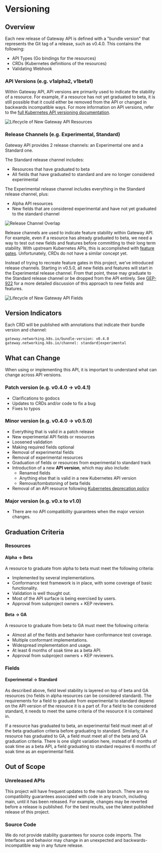 # Versioning

## Overview
Each new release of Gateway API is defined with a "bundle version" that
represents the Git tag of a release, such as v0.4.0. This contains the
following:

* API Types (Go bindings for the resources)
* CRDs (Kubernetes definitions of the resources)
* Validating Webhook

### API Versions (e.g. v1alpha2, v1beta1)
Within Gateway API, API versions are primarily used to indicate the stability of
a resource. For example, if a resource has not yet graduated to beta, it is
still possible that it could either be removed from the API or changed in
backwards incompatible ways. For more information on API versions, refer to the
[full Kubernetes API versioning
documentation](https://kubernetes.io/docs/reference/using-api/#api-versioning).

![Lifecycle of New Gateway API Resources](/images/lifecycle-new-resources.png)
<!-- Source: https://docs.google.com/presentation/d/1sfZTV-vlisDUIie_iK_B2HqKia_querT6m6T2_vbAk0/edit -->

### Release Channels (e.g. Experimental, Standard)
Gateway API provides 2 release channels: an Experimental one and a Standard one.

The Standard release channel includes:

* Resources that have graduated to beta
* All fields that have graduated to standard and are no longer considered
  experimental

The Experimental release channel includes everything in the Standard release
channel, plus:

* Alpha API resources
* New fields that are considered experimental and have not yet graduated to the
  standard channel

![Release Channel Overlap](/images/release-channel-overlap.png)
<!-- Source: https://docs.google.com/presentation/d/1sfZTV-vlisDUIie_iK_B2HqKia_querT6m6T2_vbAk0/edit -->

Release channels are used to indicate feature stability within Gateway API. For
example, even if a resource has already graduated to beta, we need a way to test
out new fields and features before committing to their long term stability. With
upstream Kubernetes APIs, this is accomplished with [feature
gates](https://kubernetes.io/docs/reference/command-line-tools-reference/feature-gates/).
Unfortunately, CRDs do not have a similar concept yet.

Instead of trying to recreate feature gates in this project, we've introduced
release channels. Starting in v0.5.0, all new fields and features will start in
the Experimental release channel. From that point, these may graduate to the
Standard release channel or be dropped from the API entirely. See
[GEP-922](/geps/gep-922) for a more detailed discussion of this approach to new
fields and features.

![Lifecycle of New Gateway API Fields](/images/lifecycle-new-fields.png)
<!-- Source: https://docs.google.com/presentation/d/1sfZTV-vlisDUIie_iK_B2HqKia_querT6m6T2_vbAk0/edit -->

## Version Indicators
Each CRD will be published with annotations that indicate their bundle version
and channel:

```
gateway.networking.k8s.io/bundle-version: v0.4.0
gateway.networking.k8s.io/channel: standard|experimental
```

## What can Change
When using or implementing this API, it is important to understand what can
change across API versions.

### Patch version (e.g. v0.4.0 -> v0.4.1)
* Clarifications to godocs
* Updates to CRDs and/or code to fix a bug
* Fixes to typos

### Minor version (e.g. v0.4.0 -> v0.5.0)
* Everything that is valid in a patch release
* New experimental API fields or resources
* Loosened validation
* Making required fields optional
* Removal of experimental fields
* Removal of experimental resources
* Graduation of fields or resources from experimental to standard track
* Introduction of a new **API version**, which may also include:
  * Renamed fields
  * Anything else that is valid in a new Kubernetes API version
  * Removal/tombstoning of beta fields
* Removal of an API resource following [Kubernetes deprecation
  policy](https://kubernetes.io/docs/reference/using-api/deprecation-policy/)

### Major version (e.g. v0.x to v1.0)
* There are no API compatibility guarantees when the major version changes.

## Graduation Criteria

### Resources

#### Alpha -> Beta
A resource to graduate from alpha to beta must meet the following criteria:

* Implemented by several implementations.
* Conformance test framework is in place, with some coverage of basic
  functionality.
* Validation is well thought out.
* Most of the API surface is being exercised by users.
* Approval from subproject owners + KEP reviewers.

#### Beta -> GA

A resource to graduate from beta to GA must meet the following criteria:

* Almost all of the fields and behavior have conformance test coverage.
* Multiple conformant implementations.
* Widespread implementation and usage.
* At least 6 months of soak time as a beta API.
* Approval from subproject owners + KEP reviewers.

### Fields

#### Experimental -> Standard
As described above, field level stability is layered on top of beta and GA
resources (no fields in alpha resources can be considered standard). The
requirements for a field to graduate from experimental to standard depend on the
API version of the resource it is a part of. For a field to be considered
standard, it needs to meet the same criteria of the resource it is contained in.

If a resource has graduated to beta, an experimental field must meet all of the
beta graduation criteria before graduating to standard. Similarly, if a resource
has graduated to GA, a field must meet all of the beta and GA graduation
criteria. There is one slight variation here, instead of 6 months of soak time
as a beta API, a field graduating to standard requires 6 months of soak time as an
experimental field.

## Out of Scope
### Unreleased APIs
This project will have frequent updates to the main branch. There are no
compatibility guarantees associated with code in any branch, including main,
until it has been released. For example, changes may be reverted before a
release is published. For the best results, use the latest published release of
this project.

### Source Code
We do not provide stability guarantees for source code imports. The Interfaces
and behavior may change in an unexpected and backwards-incompatible way in any
future release.
